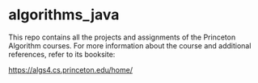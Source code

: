 # algorithms_java
This repo contains all the projects and assignments of the Princeton Algorithm courses. For more information about the course and additional references, refer to its booksite:

https://algs4.cs.princeton.edu/home/
